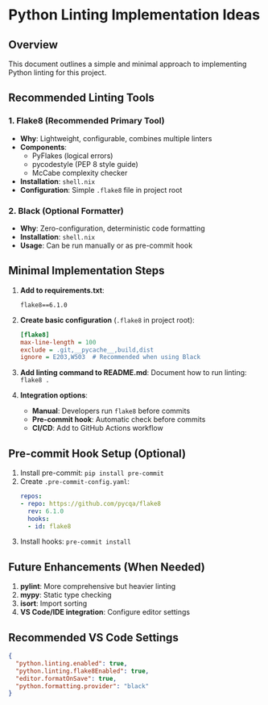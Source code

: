 # Python Linting Implementation Ideas

## Overview
This document outlines a simple and minimal approach to implementing Python linting for this project.

## Recommended Linting Tools

### 1. Flake8 (Recommended Primary Tool)
- **Why**: Lightweight, configurable, combines multiple linters
- **Components**:
  - PyFlakes (logical errors)
  - pycodestyle (PEP 8 style guide)
  - McCabe complexity checker
- **Installation**: `shell.nix`
- **Configuration**: Simple `.flake8` file in project root

### 2. Black (Optional Formatter)
- **Why**: Zero-configuration, deterministic code formatting
- **Installation**: `shell.nix`
- **Usage**: Can be run manually or as pre-commit hook

## Minimal Implementation Steps

1. **Add to requirements.txt**:
   ```
   flake8==6.1.0
   ```

2. **Create basic configuration** (`.flake8` in project root):
   ```ini
   [flake8]
   max-line-length = 100
   exclude = .git,__pycache__,build,dist
   ignore = E203,W503  # Recommended when using Black
   ```

3. **Add linting command to README.md**:
   Document how to run linting: `flake8 .`

4. **Integration options**:
   - **Manual**: Developers run `flake8` before commits
   - **Pre-commit hook**: Automatic check before commits
   - **CI/CD**: Add to GitHub Actions workflow

## Pre-commit Hook Setup (Optional)

1. Install pre-commit: `pip install pre-commit`
2. Create `.pre-commit-config.yaml`:
   ```yaml
   repos:
   - repo: https://github.com/pycqa/flake8
     rev: 6.1.0
     hooks:
     - id: flake8
   ```
3. Install hooks: `pre-commit install`

## Future Enhancements (When Needed)

1. **pylint**: More comprehensive but heavier linting
2. **mypy**: Static type checking
3. **isort**: Import sorting
4. **VS Code/IDE integration**: Configure editor settings

## Recommended VS Code Settings

```json
{
  "python.linting.enabled": true,
  "python.linting.flake8Enabled": true,
  "editor.formatOnSave": true,
  "python.formatting.provider": "black"
}
``` 